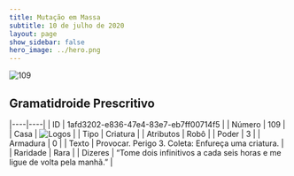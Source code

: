```yaml
---
title: Mutação em Massa
subtitle: 10 de julho de 2020
layout: page
show_sidebar: false
hero_image: ../hero.png
---
```


![109](https://cdn.keyforgegame.com/media/card_front/pt/479_109_X8V3XC27M7F8_pt.png)

## Gramatidroide Prescritivo

|----|----|
| ID | 1afd3202-e836-47e4-83e7-eb7ff00714f5 |
| Número | 109 |
| Casa | ![Logos](https://archonarcana.com/images/thumb/c/ce/Logos.png/22px-Logos.png "Logos") |
| Tipo | Criatura |
| Atributos | Robô |
| Poder | 3 |
| Armadura | 0 |
| Texto | Provocar. Perigo 3.   Coleta: Enfureça uma criatura. |
| Raridade | Rara |
| Dizeres | “Tome dois infinitivos a cada seis horas   e me ligue de volta pela manhã.” |
